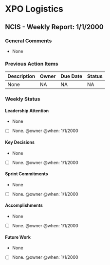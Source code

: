 # XPO Logistics

## NCIS - Weekly Report: 1/1/2000

### General Comments

- None

### Previous Action Items

| Description | Owner | Due Date | Status |
| ----------- | ----- | -------- | ------ |
| None        | NA    | NA       | NA     |

### Weekly Status

#### Leadership Attention

- None
- [ ] None. @owner @when: 1/1/2000

#### Key Decisions

- None
- [ ] None. @owner @when: 1/1/2000

#### Sprint Commitments

- None
- [ ] None. @owner @when: 1/1/2000

#### Accomplishments

- None
- [ ] None. @owner @when: 1/1/2000

#### Future Work

- None
- [ ] None. @owner @when: 1/1/2000

